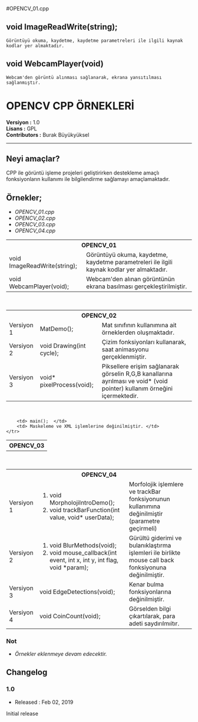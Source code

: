 
#OPENCV_01.cpp

## void ImageReadWrite(string);
	Görüntüyü okuma, kaydetme, kaydetme parametreleri ile ilgili kaynak kodlar yer almaktadır.
## void WebcamPlayer(void)
	Webcam'den görüntü alınması sağlanarak, ekrana yansıtılması sağlanmıştır.

# OPENCV CPP ÖRNEKLERİ

**Versiyon	:**  1.0 		<br />
**Lisans  	:**  GPL 		<br />
**Contributors  :**  Burak Büyükyüksel	<br />

<hr />

## Neyi amaçlar?

CPP ile görüntü işleme projeleri geliştirirken destekleme amaçlı fonksiyonların kullanımı ile bilgilendirme sağlamayı amaçlamaktadır.

## Örnekler;

*	<i> OPENCV_01.cpp </i>
*	<i> OPENCV_02.cpp </i>
*	<i> OPENCV_03.cpp </i>
*	<i> OPENCV_04.cpp </i>


<table>
	<tr>
		<th colspan=2> <b> OPENCV_01 </b> </th>	
	</tr>
	<tr>
		<td> void ImageReadWrite(string); </td>
		<td> Görüntüyü okuma, kaydetme, kaydetme parametreleri ile ilgili kaynak kodlar yer almaktadır. </td>
	</tr>
	<tr>
		<td> void WebcamPlayer(void); </td>
		<td> Webcam'den alınan görüntünün ekrana basılması gerçekleştirilmiştir. </td>
	</tr>
</table> 
<br/>
<table>
	<tr>
		<th colspan=3> <b> OPENCV_02 </b> </th>	
	</tr>
	<tr>
		<td> Versiyon 1 </td>
		<td> MatDemo(); </td>
		<td> Mat sınıfının kullanımına ait örneklerden oluşmaktadır. </td>
	</tr>
	<tr>
		<td> Versiyon 2 </td>
		<td> void Drawing(int cycle); </td>
		<td> Çizim fonksiyonları kullanarak, saat animasyonu gerçeklenmiştir. </td>
	</tr>
	<tr>
		<td> Versiyon 3 </td>
		<td> void* pixelProcess(void); </td>
		<td> Piksellere erişim sağlanarak görselin R,G,B kanallarına ayrılması ve void* (void pointer) kullanım örneğini içermektedir. </td>
	</tr>
</table>
<br/>
<table>
	<tr>
		<th colspan=2> <b> OPENCV_03 </b> </th>	
	</tr>
	<tr>
		
		<td> main();  </td>
		<td> Maskeleme ve XML işlemlerine değinilmiştir. </td>
	</tr>
	
</table>
<br/>
<table>
	<tr>
		<th colspan=3> <b> OPENCV_04 </b> </th>	
	</tr>
	<tr>
		<td> Versiyon 1 </td>
		<td> <ol> <li>void MorpholojiIntroDemo();</li> <li>void trackBarFunction(int value, void* userData);</li></ol></td>
		<td> Morfolojik işlemlere ve trackBar fonksiyonunun kullanımına değinilmiştir (parametre geçirmeli) </td>
	</tr>
	<tr>
		<td> Versiyon 2 </td>
		<td> <ol> <li>void BlurMethods(void);</li> <li>void mouse_callback(int  event, int  x, int  y, int  flag, void *param);</li></ol></td>
		<td> Gürültü giderimi ve bulanıklaştırma işlemleri ile birlikte mouse call back fonksiyonuna değinilmiştir. </td>
	</tr>
	<tr>
		<td> Versiyon 3 </td>
		<td> void EdgeDetections(void);</td>
		<td> Kenar bulma fonksiyonlarına değinilmiştir. </td>
	</tr>
	<tr>
		<td> Versiyon 4 </td>
		<td> void CoinCount(void);</td>
		<td> Görselden bilgi çıkartılarak, para adeti saydırılmıitır. </td>
	</tr>
</table>


### Not
* 	<i> Örnekler eklenmeye devam edecektir. </i>




## Changelog

### 1.0
* Released : Feb 02, 2019

Initial release